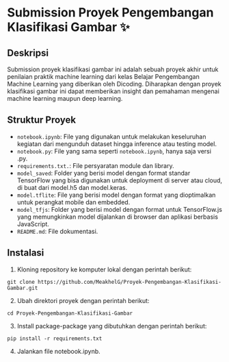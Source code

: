 # Submission Proyek Pengembangan Klasifikasi Gambar ✨

## Deskripsi
Submission proyek klasifikasi gambar ini adalah sebuah proyek akhir untuk penilaian praktik machine learning dari kelas Belajar Pengembangan Machine Learning yang diberikan oleh Dicoding. Diharapkan dengan proyek klasifikasi gambar ini dapat memberikan insight dan pemahaman mengenai machine learning maupun deep learning.

## Struktur Proyek
- `notebook.ipynb`: File yang digunakan untuk melakukan keseluruhan kegiatan dari mengunduh dataset hingga inference atau testing model.
- `notebook.py`: File yang sama seperti `notebook.ipynb`, hanya saja versi .py.
- `requirements.txt.`: File persyaratan module dan library.
- `model_saved`: Folder yang berisi model dengan format standar TensorFlow yang bisa digunakan untuk deployment di server atau cloud, di buat dari model.h5 dan model.keras.
- `model.tflite`: File yang berisi model dengan format yang dioptimalkan untuk perangkat mobile dan embedded. 
- `model_tfjs`: Folder yang berisi model dengan format untuk TensorFlow.js yang memungkinkan model dijalankan di browser dan aplikasi berbasis JavaScript.
- `README.md`: File dokumentasi.

## Instalasi
1. Kloning repository ke komputer lokal dengan perintah berikut:
```
git clone https://github.com/MeakhelG/Proyek-Pengembangan-Klasifikasi-Gambar.git
```
2. Ubah direktori proyek dengan perintah berikut:
```
cd Proyek-Pengembangan-Klasifikasi-Gambar
```
3. Install package-package yang dibutuhkan dengan perintah berikut:
```
pip install -r requirements.txt
```
4. Jalankan file notebook.ipynb.
